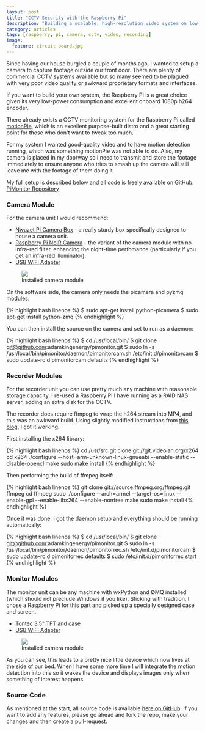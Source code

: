 ```yaml
---
layout: post
title: "CCTV Security with the Raspberry Pi"
description: "Building a scalable, high-resolution video system on low-cost hardware."
category: articles
tags: [raspberry, pi, camera, cctv, video, recording]
image:
  feature: circuit-board.jpg
---
```


Since having our house burgled a couple of months ago, I wanted to setup a camera to capture footage outside our front door.  There are plenty of commercial CCTV systems available but so many seemed to be plagued with very poor video quality or awkward proprietary formats and interfaces.

If you want to build your own system, the Raspberry Pi is a great choice given its very low-power consumption and excellent onboard 1080p h264 encoder.

There already exists a CCTV monitoring system for the Raspberry Pi called [motionPie](https://github.com/ccrisan/motionPie), which is an excellent purpose-built distro and a great starting point for those who don't want to tweak too much.

For my system I wanted good-quality video and to have motion detection running, which was something motionPie was not able to do.  Also, my camera is placed in my doorway so I need to transmit and store the footage immediately to ensure anyone who tries to smash up the camera will still leave me with the footage of them doing it.

My full setup is described below and all code is freely available on GitHub: [PiMonitor Repository](https://github.com/adamkingenergy/pimonitor)

### Camera Module

For the camera unit I would recommend:

- [Nwazet Pi Camera Box](http://www.modmypi.com/raspberry-pi/camera/nwazet-pi-camera-box-bundle-case,-lens-and-wall-mount-b-plus) - a really sturdy box specifically designed to house a camera unit.
- [Raspberry Pi NoIR Camera](https://www.raspberrypi.org/products/pi-noir-camera/) - the variant of the camera module with no infra-red filter, enhancing the night-time perfomance (particularly if you get an infra-red illuminator).
- [USB WiFi Adapter](http://www.modmypi.com/raspberry-pi/accessories/wifi-dongles/wifi-dongle-nano-usb)

<figure>
	<img src="http://farm9.staticflickr.com/8426/7758832526_cc8f681e48_c.jpg">
	<figcaption>Installed camera module</figcaption>
</figure>

On the software side, the camera only needs the picamera and pyzmq modules.

{% highlight bash linenos %}
$ sudo apt-get install python-picamera
$ sudo apt-get install python-zmq
{% endhighlight %}

You can then install the source on the camera and set to run as a daemon:

{% highlight bash linenos %}
$ cd /usr/local/bin/
$ git clone git@github.com:adamkingenergy/pimonitor.git
$ sudo ln -s /usr/local/bin/pimonitor/daemon/pimonitorcam.sh /etc/init.d/pimonitorcam
$ sudo update-rc.d pimonitorcam defaults
{% endhighlight %} 

### Recorder Modules

For the recorder unit you can use pretty much any machine with reasonable storage capacity.  I re-used a Raspberry Pi I have running as a RAID NAS server, adding an extra disk for the CCTV.

The recorder does require ffmpeg to wrap the h264 stream into MP4, and this was an awkward build.  Using slightly modified instructions from [this blog](http://www.jeffreythompson.org/blog/2014/11/13/installing-ffmpeg-for-raspberry-pi/), I got it working.

First installing the x264 library:

{% highlight bash linenos %}
cd /usr/src
git clone git://git.videolan.org/x264
cd x264
./configure --host=arm-unknown-linux-gnueabi --enable-static --disable-opencl
make
sudo make install
{% endhighlight %} 

Then performing the build of ffmpeg itself:

{% highlight bash linenos %}
git clone git://source.ffmpeg.org/ffmpeg.git ffmpeg 
cd ffmpeg
sudo ./configure --arch=armel --target-os=linux --enable-gpl --enable-libx264 --enable-nonfree
make
sudo make install
{% endhighlight %} 


Once it was done, I got the daemon setup and everything should be running automatically:

{% highlight bash linenos %}
$ cd /usr/local/bin/
$ git clone git@github.com:adamkingenergy/pimonitor.git
$ sudo ln -s /usr/local/bin/pimonitor/daemon/pimonitorrec.sh /etc/init.d/pimonitorcam
$ sudo update-rc.d pimonitorrec defaults
$ sudo /etc/init.d/pimonitorrec start
{% endhighlight %} 


### Monitor Modules

The monitor unit can be any machine with wxPython and ØMQ installed (which should not preclude Windows if you like).  Sticking with tradition, I chose a Raspberry Pi for this part and picked up a specially designed case and screen.

- [Tontec 3.5" TFT and case](http://www.amazon.co.uk/dp/B00OFLKPG4)
- [USB WiFi Adapter](http://www.modmypi.com/raspberry-pi/accessories/wifi-dongles/wifi-dongle-nano-usb)

<figure>
	<img src="http://farm9.staticflickr.com/8426/7758832526_cc8f681e48_c.jpg">
	<figcaption>Installed camera module</figcaption>
</figure>

As you can see, this leads to a pretty nice little device which now lives at the side of our bed.  When I have some more time I will integrate the motion detection into this so it wakes the device and displays images only when something of interest happens.


### Source Code

As mentioned at the start, all source code is available [here on GitHub](https://github.com/adamkingenergy/pimonitor).  If you want to add any features, please go ahead and fork the repo, make your changes and then create a pull-request.





